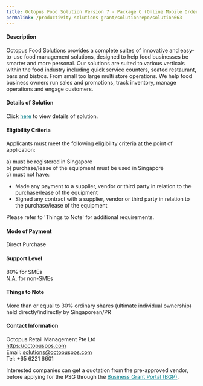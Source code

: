 ```yaml
---
title: Octopus Food Solution Version 7 - Package C (Online Mobile Ordering)
permalink: /productivity-solutions-grant/solutionrepo/solution663
---
```


#### Description

Octopus Food Solutions provides a complete suites of innovative and easy-to-use food management solutions, designed to help food businesses be smarter and more personal. Our solutions are suited to various verticals within the food industry including quick service counters, seated restaurant, bars and bistros. From small too large multi store operations. We help food business owners run sales and promotions, track inventory, manage operations and engage customers.


#### Details of Solution

Click <a href='https://gb-assist-staging.netlify.app/images/psg/Octopus_Retail_Management_20200080_Annex_3_20200625144838_Part_3.pdf' style='color:#037e8a'>here</a> to view details of solution.

#### Eligibility Criteria

Applicants must meet the following eligibility criteria at the point of application:

a) must be registered in Singapore <br>
b) purchase/lease of the equipment must be used in Singapore <br>
c) must not have:
- Made any payment to a supplier, vendor or third party in relation to the purchase/lease of the equipment
- Signed any contract with a supplier, vendor or third party in relation to the purchase/lease of the equipment

Please refer to 'Things to Note' for additional requirements.

#### Mode of Payment
Direct Purchase

#### Support Level
80% for SMEs <br>
N.A. for non-SMEs

#### Things to Note
More than or equal to 30% ordinary shares (ultimate individual ownership) held directly/indirectly by Singaporean/PR


#### Contact Information
Octopus Retail Management Pte Ltd<br>https://octopuspos.com<br>Email: solutions@octopuspos.com<br>Tel: +65 6221 6601

Interested companies can get a quotation from the pre-approved vendor, before applying for the PSG through the <a target='_blank' style='color:#037e8a' href='https://www.businessgrants.gov.sg/'>Business Grant Portal (BGP)</a>.
